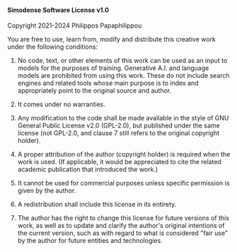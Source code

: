 #### Simodense Software License v1.0

Copyright 2021-2024 Philippos Papaphilippou   

You are free to use, learn from, modify and distribute this creative work under the following conditions:

1. No code, text, or other elements of this work can be used as an input to models for the purposes of training. Generative A.I. and language models are prohibited from using this work. These do not include search engines and related tools whose main purpose is to index and appropriately point to the original source and author.

2. It comes under no warranties.

3. Any modification to the code shall be made available in the style of GNU General Public License v2.0 (GPL-2.0), but published under the same license (not GPL-2.0, and clause 7 still refers to the original copyright holder).

4. A proper attribution of the author (copyright holder) is required when the work is used. (If applicable, it would be appreciated to cite the related academic publication that introduced the work.)

5. It cannot be used for commercial purposes unless specific permission is given by the author. 

6. A redistribution shall include this license in its entirety.

7. The author has the right to change this license for future versions of this work, as well as to update and clarify the author's original intentions of the current version, such as with regard to what is considered "fair use" by the author for future entities and technologies.  

